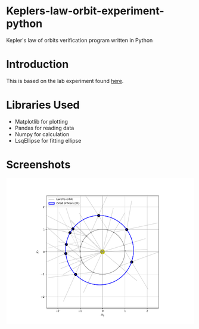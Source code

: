 # Keplers-law-orbit-experiment-python
Kepler's law of orbits verification program written in Python

# Introduction

This is based on the lab experiment found [here](https://faculty.uca.edu/njaustin/PHYS1401/Laboratory/kepler.html#:~:text=Kepler%20was%20able%20to%20determine,its%20orbit%20every%20687%20days.).

# Libraries Used

* Matplotlib for plotting
* Pandas for reading data
* Numpy for calculation
* LsqEllipse for fitting ellipse

# Screenshots
![fig1](Screenshots/fig1.png)
